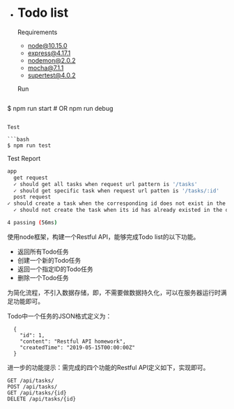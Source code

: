 - # Todo list

  Requirements

  - node@10.15.0
  - express@4.17.1
  - nodemon@2.0.2
  - mocha@7.1.1
  - supertest@4.0.2

  Run

  ```bash
$ npm run start # OR npm run debug
  ```
  
  Test
  
```bash
  $ npm run test
```
  
Test Report
  
  ```bash
  app
    get request
    ✓ should get all tasks when request url pattern is '/tasks'
    ✓ should get specific task when request url patten is '/tasks/:id'
    post request
  ✓ should create a task when the corresponding id does not exist in the datasource
    ✓ should not create the task when its id has already existed in the datasource

  4 passing (56ms)
  ```
  
  
  
  使用node框架，构建一个Restful API，能够完成Todo list的以下功能。
  
  - 返回所有Todo任务
  - 创建一个新的Todo任务
  - 返回一个指定ID的Todo任务
  - 删除一个Todo任务
  
  为简化流程，不引入数据存储，即，不需要做数据持久化，可以在服务器运行时满足功能即可。
  
  Todo中一个任务的JSON格式定义为：
  
  ```
    {
      "id": 1,
      "content": "Restful API homework",
      "createdTime": "2019-05-15T00:00:00Z"
    }
  ```
  
  进一步的功能提示：需完成的四个功能的Restful API定义如下，实现即可。
  
  ```
  GET /api/tasks/
  POST /api/tasks/
  GET /api/tasks/{id}
  DELETE /api/tasks/{id}
  ```

